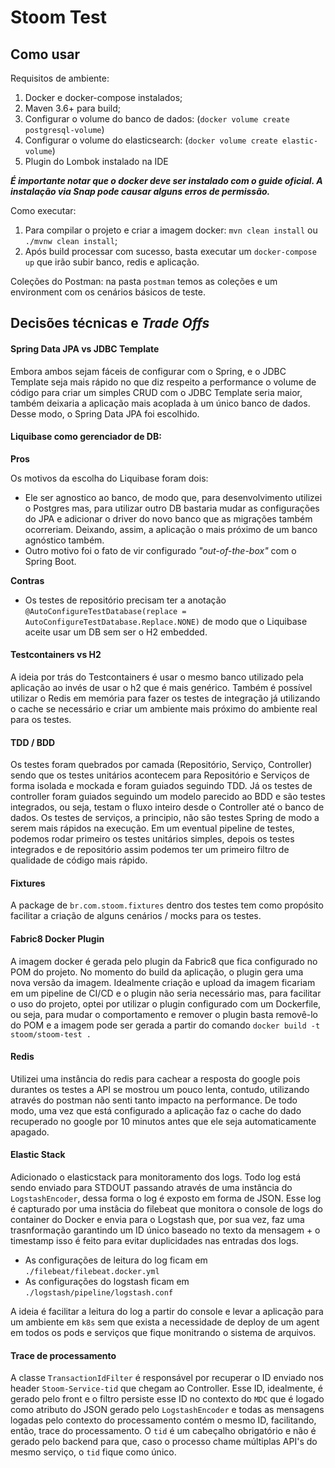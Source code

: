# Stoom Test

## Como usar
Requisitos de ambiente:
1. Docker e docker-compose instalados;
1. Maven 3.6+ para build;
1. Configurar o volume do banco de dados: (`docker volume create postgresql-volume`)
1. Configurar o volume do elasticsearch: (`docker volume create elastic-volume`)
1. Plugin do Lombok instalado na IDE

***É importante notar que o docker deve ser instalado com o guide oficial. A instalação via Snap pode causar alguns 
erros de permissão.***

Como executar:
1. Para compilar o projeto e criar a imagem docker: `mvn clean install` ou `./mvnw clean install`;
1. Após build processar com sucesso, basta executar um `docker-compose up` que irão subir banco, redis e aplicação.

Coleções do Postman: na pasta `postman` temos as coleções e um environment com os cenários básicos de teste. 

## Decisões técnicas e _Trade Offs_

#### Spring Data JPA vs JDBC Template
Embora ambos sejam fáceis de configurar com o Spring, e o JDBC Template seja mais rápido no que diz respeito a performance o volume de código para criar um simples CRUD com o JDBC Template seria maior, também deixaria a aplicação mais acoplada à um único banco de dados.
Desse modo, o Spring Data JPA foi escolhido. 

#### Liquibase como gerenciador de DB:
**Pros**

Os motivos da escolha do Liquibase foram dois:
- Ele ser agnostico ao banco, de modo que, para desenvolvimento utilizei o Postgres mas, para utilizar outro DB bastaria mudar as configurações do JPA e adicionar o driver do novo banco que as migrações também ocorreriam. Deixando, assim, a aplicação o mais próximo de um banco agnóstico também.
- Outro motivo foi o fato de vir configurado _"out-of-the-box"_ com o Spring Boot.

**Contras**

- Os testes de repositório precisam ter a anotação `@AutoConfigureTestDatabase(replace =  AutoConfigureTestDatabase.Replace.NONE)` de modo que o Liquibase aceite usar um DB sem ser o H2 embedded.

#### Testcontainers vs H2
A ideia por trás do Testcontainers é usar o mesmo banco utilizado pela aplicação ao invés de usar o h2 que é mais genérico.
Também é possível utilizar o Redis em memória para fazer os testes de integração já utilizando o cache se necessário e criar um ambiente mais próximo do ambiente real para os testes.

#### TDD / BDD
Os testes foram quebrados por camada (Repositório, Serviço, Controller) sendo que os testes unitários acontecem para Repositório e Serviços de forma isolada e mockada e foram guiados seguindo TDD.
Já os testes de controller foram guiados seguindo um modelo parecido ao BDD e são testes integrados, ou seja, testam o fluxo inteiro desde o Controller até o banco de dados.
Os testes de serviços, a principio, não são testes Spring de modo a serem mais rápidos na execução. Em um eventual pipeline de testes, podemos rodar primeiro os testes unitários simples, depois os testes integrados e de repositório assim podemos ter um primeiro filtro de qualidade de código mais rápido. 

#### Fixtures
A package de `br.com.stoom.fixtures` dentro dos testes tem como propósito facilitar a criação de alguns cenários / mocks para os testes.

#### Fabric8 Docker Plugin
A imagem docker é gerada pelo plugin da Fabric8 que fica configurado no POM do projeto. No momento do build da aplicação, o plugin gera uma nova versão da imagem.
Idealmente criação e upload da imagem ficariam em um pipeline de CI/CD e o plugin não seria necessário mas, para facilitar o uso do projeto, optei por utilizar o plugin configurado com um Dockerfile, ou seja, para mudar o comportamento e remover o plugin basta removê-lo do POM e a imagem pode ser gerada a partir do comando `docker build -t stoom/stoom-test .`

#### Redis
Utilizei uma instância do redis para cachear a resposta do google pois durantes os testes a API se mostrou um pouco lenta, contudo, utilizando através do postman não senti tanto impacto na performance. De todo modo, uma vez que está configurado a aplicação faz o cache do dado recuperado no google por 10 minutos antes que ele seja automaticamente apagado.

#### Elastic Stack
Adicionado o elasticstack para monitoramento dos logs. Todo log está sendo enviado para STDOUT passando através de uma instância do `LogstashEncoder`, dessa forma o log é exposto em forma de JSON.
Esse log é capturado por uma instâcia do filebeat que monitora o console de logs do container do Docker e envia para o Logstash que, por sua vez, faz uma trasnformação garantindo um ID único baseado no texto da mensagem + o timestamp isso é feito para evitar duplicidades nas entradas dos logs.

* As configurações de leitura do log ficam em `./filebeat/filebeat.docker.yml`
* As configurações do logstash ficam em `./logstash/pipeline/logstash.conf`

A ideia é facilitar a leitura do log a partir do console e levar a aplicação para um ambiente em `k8s` sem que exista a necessidade de deploy de um agent em todos os pods e serviços que fique monitrando o sistema de arquivos.

#### Trace de processamento
A classe `TransactionIdFilter` é responsável por recuperar o ID enviado nos header `Stoom-Service-tid` que chegam ao Controller.
Esse ID, idealmente, é gerado pelo front e o filtro persiste esse ID no contexto do `MDC` que é logado como atributo do JSON gerado pelo `LogstashEncoder` e todas as mensagens logadas pelo contexto do processamento contém o mesmo ID, facilitando, então, trace do processamento.
O `tid` é um cabeçalho obrigatório e não é gerado pelo backend para que, caso o processo chame múltiplas API's do mesmo serviço, o `tid` fique como único.